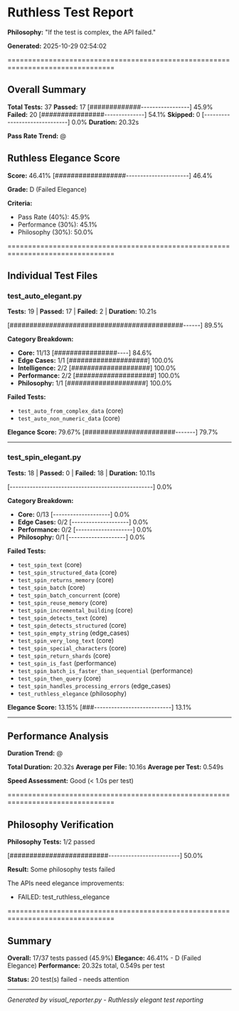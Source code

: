 # Ruthless Test Report

**Philosophy:** "If the test is complex, the API failed."

**Generated:** 2025-10-29 02:54:02

================================================================================

## Overall Summary

**Total Tests:** 37
**Passed:** 17 [#############-----------------] 45.9%
**Failed:** 20 [################--------------] 54.1%
**Skipped:** 0 [------------------------------] 0.0%
**Duration:** 20.32s

**Pass Rate Trend:** @                                       

## Ruthless Elegance Score

**Score:** 46.41% [##################----------------------] 46.4%

**Grade:** D (Failed Elegance)

**Criteria:**
- Pass Rate (40%): 45.9%
- Performance (30%): 45.1%
- Philosophy (30%): 50.0%

================================================================================

## Individual Test Files

### test_auto_elegant.py

**Tests:** 19 | **Passed:** 17 | **Failed:** 2 | **Duration:** 10.21s

[############################################------] 89.5%

**Category Breakdown:**

- **Core:** 11/13 [################----] 84.6%
- **Edge Cases:** 1/1 [####################] 100.0%
- **Intelligence:** 2/2 [####################] 100.0%
- **Performance:** 2/2 [####################] 100.0%
- **Philosophy:** 1/1 [####################] 100.0%

**Failed Tests:**
- `test_auto_from_complex_data` (core)
- `test_auto_non_numeric_data` (core)

**Elegance Score:** 79.67% [#######################-------] 79.7%

--------------------------------------------------------------------------------

### test_spin_elegant.py

**Tests:** 18 | **Passed:** 0 | **Failed:** 18 | **Duration:** 10.11s

[--------------------------------------------------] 0.0%

**Category Breakdown:**

- **Core:** 0/13 [--------------------] 0.0%
- **Edge Cases:** 0/2 [--------------------] 0.0%
- **Performance:** 0/2 [--------------------] 0.0%
- **Philosophy:** 0/1 [--------------------] 0.0%

**Failed Tests:**
- `test_spin_text` (core)
- `test_spin_structured_data` (core)
- `test_spin_returns_memory` (core)
- `test_spin_batch` (core)
- `test_spin_batch_concurrent` (core)
- `test_spin_reuse_memory` (core)
- `test_spin_incremental_building` (core)
- `test_spin_detects_text` (core)
- `test_spin_detects_structured` (core)
- `test_spin_empty_string` (edge_cases)
- `test_spin_very_long_text` (core)
- `test_spin_special_characters` (core)
- `test_spin_return_shards` (core)
- `test_spin_is_fast` (performance)
- `test_spin_batch_is_faster_than_sequential` (performance)
- `test_spin_then_query` (core)
- `test_spin_handles_processing_errors` (edge_cases)
- `test_ruthless_elegance` (philosophy)

**Elegance Score:** 13.15% [###---------------------------] 13.1%

--------------------------------------------------------------------------------

## Performance Analysis

**Duration Trend:** @                                       

**Total Duration:** 20.32s
**Average per File:** 10.16s
**Average per Test:** 0.549s

**Speed Assessment:** Good (< 1.0s per test)

================================================================================

## Philosophy Verification

**Philosophy Tests:** 1/2 passed

[#########################-------------------------] 50.0%

**Result:** Some philosophy tests failed

The APIs need elegance improvements:
- FAILED: test_ruthless_elegance

================================================================================

## Summary

**Overall:** 17/37 tests passed (45.9%)
**Elegance:** 46.41% - D (Failed Elegance)
**Performance:** 20.32s total, 0.549s per test

**Status:** 20 test(s) failed - needs attention

---

*Generated by visual_reporter.py - Ruthlessly elegant test reporting*